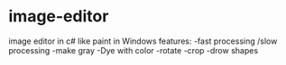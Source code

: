 # image-editor
image editor in c# like paint in Windows
features:
-fast processing /slow processing 
-make gray
-Dye with color
-rotate
-crop
-drow shapes
